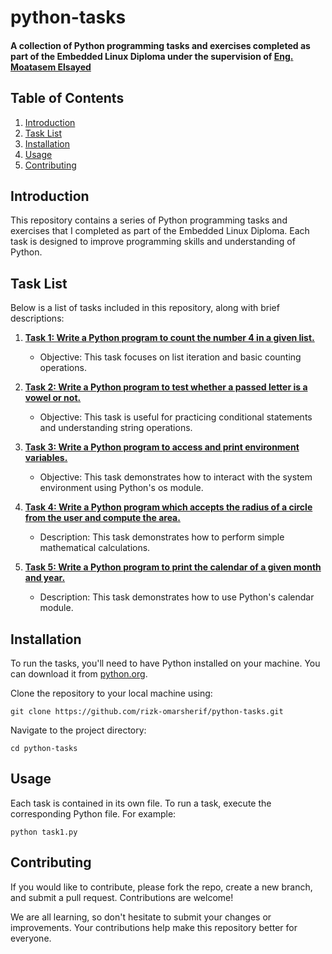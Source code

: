 # python-tasks

#### A collection of Python programming tasks and exercises completed as part of the Embedded Linux Diploma under the supervision of [Eng. Moatasem Elsayed](https://www.linkedin.com/in/moatasem-el-sayed/)

## Table of Contents
1. [Introduction](#introduction)
2. [Task List](#task-list)
3. [Installation](#installation)
4. [Usage](#usage)
5. [Contributing](#contributing)

## Introduction
This repository contains a series of Python programming tasks and exercises that I completed as part of the Embedded Linux Diploma. Each task is designed to improve programming skills and understanding of Python.

## Task List
Below is a list of tasks included in this repository, along with brief descriptions:

1. **[Task 1: Write a Python program to count the number 4 in a given list.](task1.py)**
   - Objective: This task focuses on list iteration and basic counting operations.

2. **[Task 2: Write a Python program to test whether a passed letter is a vowel or not.](task2.py)**
   - Objective: This task is useful for practicing conditional statements and understanding string operations.

3. **[Task 3: Write a Python program to access and print environment variables.](task3.py)**
   - Objective: This task demonstrates how to interact with the system environment using Python's os module.

4. **[Task 4: Write a Python program which accepts the radius of a circle from the user and compute the area.](task4.py)**
   - Description: This task demonstrates how to perform simple mathematical calculations.

5. **[Task 5: Write a Python program to print the calendar of a given month and year.](task5.py)**
   - Description: This task demonstrates how to use Python's calendar module.

## Installation
To run the tasks, you'll need to have Python installed on your machine. You can download it from [python.org](https://www.python.org/).

Clone the repository to your local machine using:
```
git clone https://github.com/rizk-omarsherif/python-tasks.git
```

Navigate to the project directory:
```
cd python-tasks
```

## Usage

Each task is contained in its own file. To run a task, execute the corresponding Python file. For example:
```
python task1.py
```

## Contributing

If you would like to contribute, please fork the repo, create a new branch, and submit a pull request. Contributions are welcome!

We are all learning, so don't hesitate to submit your changes or improvements. Your contributions help make this repository better for everyone.
